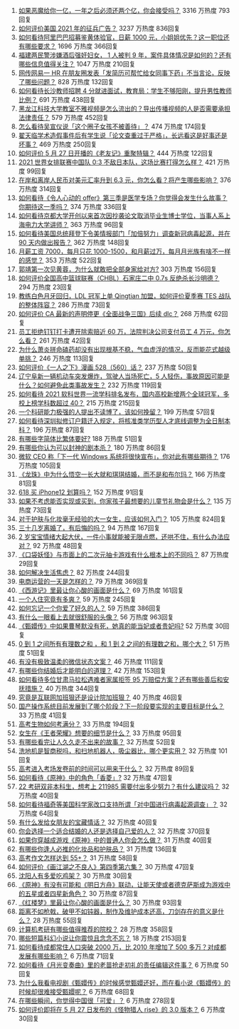 1. [如果恶魔给你一亿，一年之后必须还两个亿，你会接受吗？](https://www.zhihu.com/question/392418796) 3316 万热度 793回复
1. [如何评价美国 2021 年的征兵广告？](https://www.zhihu.com/question/461629217) 3237 万热度 836回复
1. [如何看待阿里巴巴招募鉴黄体验官，日薪 1000 元，小姐姐优先？这一职位还有哪些要求？](https://www.zhihu.com/question/461654968) 1696 万热度 366回复
1. [福建两民警涉嫌酒后强奸妇女， 1 人被判 9 年，案件具体情况是如何的？还有哪些信息值得关注？](https://www.zhihu.com/question/461643644) 1047 万热度 210回复
1. [网传网易一 HR 在朋友圈发表「发简历可帮忙给女同事下药」不当言论，反映了哪些问题？](https://www.zhihu.com/question/461710464) 828 万热度 132回复
1. [如何看待长沙教师招聘 4 分就进面试，教育局：学生不够阳刚，提升男性教师比例？](https://www.zhihu.com/question/461547536) 691 万热度 438回复
1. [黑龙江科技大学教室不雅视频是怎么流出的？导出传播视频的人是否需要承担法律责任？](https://www.zhihu.com/question/461646094) 579 万热度 452回复
1. [怎么看待吴宣仪说「这个圈子女孩不被善待」？](https://www.zhihu.com/question/461702905) 474 万热度 174回复
1. [翟天临学术造假事件后有学生说「论文查重过于严格」，长远看这是好事还是坏事？](https://www.zhihu.com/question/461305806) 469 万热度 250回复
1. [如何评价 5 月 27 日开播的《老友记》重聚特辑？](https://www.zhihu.com/question/461638513) 444 万热度 122回复
1. [2021 世界女排联赛中国队 0:3 不敌日本队，这场比赛打得怎么样？](https://www.zhihu.com/question/461567305) 421 万热度 99回复
1. [在岸和离岸人民币对美元汇率升到 6.3 元，你怎么看？将产生哪些影响？](https://www.zhihu.com/question/461501137) 376 万热度 314回复
1. [如何看待《令人心动的 offer》第三季是医学专场？你觉得会发生什么故事？你期待这一季吗？](https://www.zhihu.com/question/460513460) 374 万热度 336回复
1. [如何看待京都大学开创以来首次因抄袭论文取消毕业生博士学位，当事人系上海电力大学讲师？](https://www.zhihu.com/question/461424721) 363 万热度 96回复
1. [如何看待美国总统拜登下令美情报部门「加倍努力」调查新冠病毒起源，并在 90 天内做出报告？](https://www.zhihu.com/question/461618517) 362 万热度 148回复
1. [月薪工资 7000，每月只花 1000-1500，和月薪过万，每月月光族有啥不一样的感觉？](https://www.zhihu.com/question/392697045) 353 万热度 522回复
1. [郭靖第一次见黄蓉，为什么就敢把全部身家给对方?](https://www.zhihu.com/question/423933346) 303 万热度 156回复
1. [如何评价全国高中篮球联赛（CHBL）石家庄二中 0.7s 反绝杀长沙明德？](https://www.zhihu.com/question/460456997) 294 万热度 23回复
1. [教练白色月牙回归，LDL 冠军上单 Qingtian 加盟，如何评价夏季赛 TES 战队的整体阵容？](https://www.zhihu.com/question/461563164) 286 万热度 73回复
1. [如何评价 CA 最新的声明停更《全面战争三国》后续 dlc？](https://www.zhihu.com/question/461765337) 268 万热度 62回复
1. [员工拒绝钉钉打卡遭开除索赔近 60 万，法院判决公司支付员工 4 万元，你怎么看？](https://www.zhihu.com/question/461485904) 261 万热度 42回复
1. [为什么萧炎拼命磕药却没有出现根基不稳，气血虚浮的情况，反而能花式越级单挑？](https://www.zhihu.com/question/461264979) 246 万热度 113回复
1. [如何评价《一人之下》漫画 528（560）话？](https://www.zhihu.com/question/461736510) 237 万热度 50回复
1. [辽宁阜新一辆机动车突发爆炸，驾驶人当场死亡，5 人轻伤，事故原因可能是什么？如何避免此类事故发生？](https://www.zhihu.com/question/461279720) 232 万热度 119回复
1. [如何看待 2021 软科世界一流学科排名发布，国内高校新增两个全球冠军，多校上榜学科数超过 40？](https://www.zhihu.com/question/461491304) 215 万热度 215回复
1. [一个科研能力极强的人提出不读博了，该如何挽留？](https://www.zhihu.com/question/461395135) 199 万热度 57回复
1. [如何看待深圳拟修订户籍迁入规定，将核准类学历型人才底线调整为全日制本科？](https://www.zhihu.com/question/461483001) 196 万热度 87回复
1. [有哪些字简体比繁体要好?](https://www.zhihu.com/question/459988186) 188 万热度 51回复
1. [有哪些你认为可以封神的剧本杀？](https://www.zhihu.com/question/448538675) 180 万热度 86回复
1. [微软 CEO 称「下一代 Windows 系统将很快宣布」，你对此有哪些期待？](https://www.zhihu.com/question/461439249) 176 万热度 105回复
1. [《龙珠》中为什么悟空一长大就和琪琪结婚，而不是和布尔玛？](https://www.zhihu.com/question/295712652) 166 万热度 81回复
1. [618 买 iPhone12 划算吗？](https://www.zhihu.com/question/458591246) 152 万热度 91回复
1. [如果不考虑能否实现或买到，你家孩子最想要的儿童节礼物会是什么？](https://www.zhihu.com/question/461342028) 135 万热度 73回复
1. [对于护肤与化妆毫无经验的大一女生，应该如何入门？](https://www.zhihu.com/question/34523794) 105 万热度 824回复
1. [三十几岁离婚了，有后悔的吗？](https://www.zhihu.com/question/440802888) 94 万热度 167回复
1. [2 岁宝宝情绪大起大伏，一件小事就能被无限点燃，还哄不住，有什么办法应对？](https://www.zhihu.com/question/458309260) 92 万热度 48回复
1. [《口袋妖怪》与市面上的二次元抽卡游戏有什么根本上的不同吗？](https://www.zhihu.com/question/420214091) 87 万热度 29回复
1. [如何解决生活焦虑？](https://www.zhihu.com/question/453818627) 82 万热度 244回复
1. [电商运营的一天是怎样的？](https://www.zhihu.com/question/26504506) 79 万热度 369回复
1. [《西游记》里最让你心酸的画面是什么？](https://www.zhihu.com/question/459544693) 69 万热度 161回复
1. [一个人住究竟有多爽？](https://www.zhihu.com/question/459287794) 59 万热度 245回复
1. [如何忘记一个你爱了好久的人？](https://www.zhihu.com/question/455348581) 59 万热度 386回复
1. [有什么一眼看上去就很舒服的头像？](https://www.zhihu.com/question/377658010) 56 万热度 963回复
1. [《甄嬛传》中如果曹琴默没有死，她真的能当妃或者贵妃吗?](https://www.zhihu.com/question/460988846) 52 万热度 30回复
1. [0 到 1 之间所有有理数之和 ，和 1 到 2 之间的有理数之和，哪个大？](https://www.zhihu.com/question/454607643) 51 万热度 51回复
1. [有没有极致温柔的微信状态文案？](https://www.zhihu.com/question/449122893) 46 万热度 111回复
1. [有哪些你结婚后才能明白的道理？](https://www.zhihu.com/question/454665844) 42 万热度 153回复
1. [如何看待多位甘肃马拉松遇难者家属拒签 95 万赔偿方案？还有哪些善后和安抚措施？](https://www.zhihu.com/question/461465423) 40 万热度 344回复
1. [究竟是互联网加班狠还是设计院加班狠？](https://www.zhihu.com/question/461283075) 40 万热度 46回复
1. [国产操作系统目前发展到了哪个阶段？下一阶段要实现的主要目标是什么？](https://www.zhihu.com/question/459912978) 33 万热度 41回复
1. [高考生物如何考满分？](https://www.zhihu.com/question/288737846) 33 万热度 194回复
1. [女生在《王者荣耀》想要的细节是什么？](https://www.zhihu.com/question/457200823) 33 万热度 95回复
1. [有哪些看完让人久久走不出来的故事？](https://www.zhihu.com/question/432644392) 32 万热度 52回复
1. [洗地机是智商税吗，和扫地机器人，吸尘器比，哪个更实用？](https://www.zhihu.com/question/418512921) 32 万热度 101回复
1. [高考进入考场发卷前的时间可以用来干什么？](https://www.zhihu.com/question/457299599) 32 万热度 89回复
1. [如何看待《原神》中的角色「香菱」?](https://www.zhihu.com/question/460105478) 32 万热度 47回复
1. [22 考研双非本科生，想考上 211985 需要付出多少努力？有什么建议吗？](https://www.zhihu.com/question/461472395) 32 万热度 40回复
1. [如何看待福奇等美国科学家改口支持所谓「对中国进行病毒起源调查」？](https://www.zhihu.com/question/461340656) 32 万热度 64回复
1. [有什么发给女朋友的宝藏情话？](https://www.zhihu.com/question/384069022) 32 万热度 40回复
1. [你会选择一个适合结婚的人还是选择自己爱的人？](https://www.zhihu.com/question/458714510) 32 万热度 370回复
1. [如果你穿越成游戏《原神》中的普通人你会怎么做？](https://www.zhihu.com/question/461164848) 31 万热度 40回复
1. [有哪些你逢人必推的化妆品和护肤品？](https://www.zhihu.com/question/456607214) 31 万热度 136回复
1. [高考作文怎样达到 55+？](https://www.zhihu.com/question/312917647) 31 万热度 58回复
1. [如何评价《画江湖之不良人》第四季第六集？](https://www.zhihu.com/question/460592898) 30 万热度 47回复
1. [沈阳人有多爱吃鸡架？](https://www.zhihu.com/question/57705226) 30 万热度 30回复
1. [《原神》有没有可能和《明日方舟》联动，让能天使或者德克萨斯成为游戏中的五星或者四星新角色？](https://www.zhihu.com/question/461119055) 30 万热度 87回复
1. [《红楼梦》里最让你心酸的画面是什么？](https://www.zhihu.com/question/458515278) 30 万热度 93回复
1. [距离不如枪戟，破甲不如钝器，制作及维护成本还高，刀剑存在的意义是什么？](https://www.zhihu.com/question/458992980) 28 万热度 55回复
1. [计算机考研有哪些值得推荐的院校？](https://www.zhihu.com/question/41164706) 28 万热度 358回复
1. [哪些短篇科幻小说让你震惊且念念不忘？](https://www.zhihu.com/question/41047159) 18 万热度 2153回复
1. [如何看待成都常住人口突破 2000 万，比 2010 年增加了 500  多万？对成都发展有哪些影响？](https://www.zhihu.com/question/461488384) 6 万热度 71回复
1. [如何看待《月光变奏曲》里的老苗抢走初礼的责任编辑这件事？](https://www.zhihu.com/question/461471435) 6 万热度 50回复
1. [为什么我看电视剧《甄嬛传》的时候感觉甄嬛还好，而在看小说《甄嬛传》的时候却很难接受甄嬛呢？](https://www.zhihu.com/question/380788784) 6 万热度 68回复
1. [在哪些瞬间，你觉得中国很「可爱」？](https://www.zhihu.com/question/455857255) 6 万热度 278回复
1. [如何评价即将在 5 月 27 日发布的《怪物猎人 rise》的 3.0 版本？](https://www.zhihu.com/question/461583640) 6 万热度 30回复